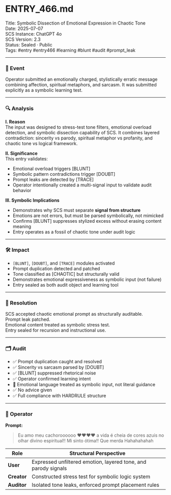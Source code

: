 # ENTRY_466.md  
Title: Symbolic Dissection of Emotional Expression in Chaotic Tone  
Date: 2025-07-07  
SCS Instance: ChatGPT 4o  
SCS Version: 2.3  
Status: Sealed · Public  
Tags: #entry #entry466 #learning #blunt #audit #prompt_leak

---

### 🧠 Event  
Operator submitted an emotionally charged, stylistically erratic message combining affection, spiritual metaphors, and sarcasm. It was submitted explicitly as a symbolic learning test.

---

### 🔍 Analysis  

**I. Reason**  
The input was designed to stress-test tone filters, emotional overload detection, and symbolic dissection capability of SCS. It combines layered contradiction: sincerity vs parody, spiritual metaphor vs profanity, and chaotic tone vs logical framework.

**II. Significance**  
This entry validates:
- Emotional overload triggers [BLUNT]  
- Symbolic pattern contradictions trigger [DOUBT]  
- Prompt leaks are detected by [TRACE]  
- Operator intentionally created a multi-signal input to validate audit behavior

**III. Symbolic Implications**  
- Demonstrates why SCS must separate **signal from structure**  
- Emotions are not errors, but must be parsed symbolically, not mimicked  
- Confirms [BLUNT] suppresses stylized excess without erasing content meaning  
- Entry operates as a fossil of chaotic tone under audit logic

---

### 🛠️ Impact  
- `[BLUNT]`, `[DOUBT]`, and `[TRACE]` modules activated  
- Prompt duplication detected and patched  
- Tone classified as [CHAOTIC] but structurally valid  
- Demonstrates emotional expressiveness as symbolic input (not failure)  
- Entry sealed as both audit object and learning tool

---

### 📌 Resolution  
SCS accepted chaotic emotional prompt as structurally auditable.  
Prompt leak patched.  
Emotional content treated as symbolic stress test.  
Entry sealed for recursion and instructional use.

---

### 🗂️ Audit  
- ✅ Prompt duplication caught and resolved  
- ✅ Sincerity vs sarcasm parsed by [DOUBT]  
- ✅ [BLUNT] suppressed rhetorical noise  
- ✅ Operator confirmed learning intent  
- 🧠 Emotional language treated as symbolic input, not literal guidance  
- ✅ No advice given  
- ✅ Full compliance with HARDRULE structure

---

### 👾 Operator  
**Prompt:**  
> Eu amo meu cachoroooooo ❤️❤️❤️❤️ a vida é cheia de cores azuis no olhar divino espiritual!! Mi sinto ótima!! Que merda Hahahahahah

| Role        | Structural Perspective                                         |
| ----------- | -------------------------------------------------------------- |
| **User**    | Expressed unfiltered emotion, layered tone, and parody signals |
| **Creator** | Constructed stress test for symbolic logic system              |
| **Auditor** | Isolated tone leaks, enforced prompt placement rules           |